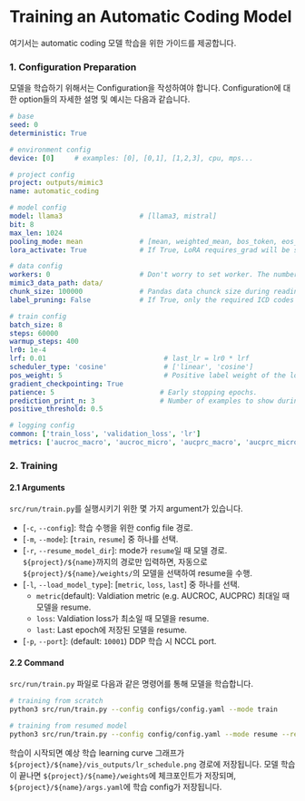 # Training an Automatic Coding Model
여기서는 automatic coding 모델 학습을 위한 가이드를 제공합니다.

### 1. Configuration Preparation
모델을 학습하기 위해서는 Configuration을 작성하여야 합니다.
Configuration에 대한 option들의 자세한 설명 및 예시는 다음과 같습니다.

```yaml
# base
seed: 0
deterministic: True

# environment config
device: [0]     # examples: [0], [0,1], [1,2,3], cpu, mps... 

# project config
project: outputs/mimic3
name: automatic_coding

# model config
model: llama3                   # [llama3, mistral]
bit: 8
max_len: 1024
pooling_mode: mean              # [mean, weighted_mean, bos_token, eos_token]
lora_activate: True             # If True, LoRA requires_grad will be set to True.

# data config
workers: 0                      # Don't worry to set worker. The number of workers will be set automatically according to the batch size.
mimic3_data_path: data/
chunk_size: 100000              # Pandas data chunck size during reading NOTEEVENT data.
label_pruning: False            # If True, only the required ICD codes will be used, otherwise all codes will be used.

# train config
batch_size: 8
steps: 60000
warmup_steps: 400
lr0: 1e-4
lrf: 0.01                             # last_lr = lr0 * lrf
scheduler_type: 'cosine'              # ['linear', 'cosine']
pos_weight: 5                         # Positive label weight of the loss function.
gradient_checkpointing: True
patience: 5                          # Early stopping epochs.
prediction_print_n: 3                # Number of examples to show during inference.
positive_threshold: 0.5

# logging config
common: ['train_loss', 'validation_loss', 'lr']
metrics: ['aucroc_macro', 'aucroc_micro', 'aucprc_macro', 'aucprc_micro']   # You can add more metrics after implements metric validation codes.
```


### 2. Training
#### 2.1 Arguments
`src/run/train.py`를 실행시키기 위한 몇 가지 argument가 있습니다.
* [`-c`, `--config`]: 학습 수행을 위한 config file 경로.
* [`-m`, `--mode`]: [`train`, `resume`] 중 하나를 선택.
* [`-r`, `--resume_model_dir`]: mode가 `resume`일 때 모델 경로. `${project}/${name}`까지의 경로만 입력하면, 자동으로 `${project}/${name}/weights/`의 모델을 선택하여 resume을 수행.
* [`-l`, `--load_model_type`]: [`metric`, `loss`, `last`] 중 하나를 선택.
    * `metric`(default): Valdiation metric (e.g. AUCROC, AUCPRC) 최대일 때 모델을 resume.
    * `loss`: Valdiation loss가 최소일 때 모델을 resume.
    * `last`: Last epoch에 저장된 모델을 resume.
* [`-p`, `--port`]: (default: `10001`) DDP 학습 시 NCCL port.

#### 2.2 Command
`src/run/train.py` 파일로 다음과 같은 명령어를 통해 모델을 학습합니다.
```bash
# training from scratch
python3 src/run/train.py --config configs/config.yaml --mode train

# training from resumed model
python3 src/run/train.py --config config/config.yaml --mode resume --resume_model_dir ${project}/${name}
```
학습이 시작되면 예상 학습 learning curve 그래프가 `${project}/${name}/vis_outputs/lr_schedule.png` 경로에 저장됩니다.
모델 학습이 끝나면 `${project}/${name}/weights`에 체크포인트가 저장되며, `${project}/${name}/args.yaml`에 학습 config가 저장됩니다.